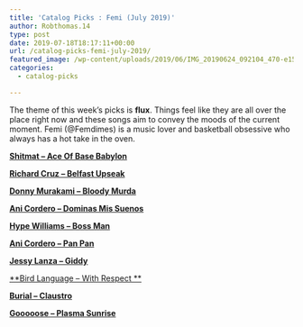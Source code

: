 ```yaml
---
title: 'Catalog Picks : Femi (July 2019)'
author: Robthomas.14
type: post
date: 2019-07-18T18:17:11+00:00
url: /catalog-picks-femi-july-2019/
featured_image: /wp-content/uploads/2019/06/IMG_20190624_092104_470-e1563472842226.jpg
categories:
  - catalog-picks

---
```

The theme of this week&#8217;s picks is **flux**. Things feel like they are all over the place right now and these songs aim to convey the moods of the current moment. Femi (@Femdimes) is a music lover and basketball obsessive who always has a hot take in the oven.

[**Shitmat &#8211; Ace Of Base Babylon**][1]

[**Richard Cruz &#8211; Belfast Upseak**][2]

[**Donny Murakami &#8211; Bloody Murda**][3]

[**Ani Cordero &#8211; Dominas Mis Suenos**][4]

[**Hype Williams &#8211; Boss Man**][5]

[**Ani Cordero &#8211; Pan Pan**][6]

[**Jessy Lanza &#8211; Giddy**][7]

[**Bird Language &#8211; With Respect **][8]

[**Burial &#8211; Claustro**][9]

[**Gooooose &#8211; Plasma Sunrise**][10]

<div>
</div>

 [1]: https://beta.resonate.is/tracks/15544
 [2]: https://beta.resonate.is/tracks/17030
 [3]: https://beta.resonate.is/tracks/17667
 [4]: https://beta.resonate.is/tracks/17740
 [5]: https://beta.resonate.is/tracks/17909
 [6]: https://beta.resonate.is/tracks/17912
 [7]: https://beta.resonate.is/tracks/17990
 [8]: https://beta.resonate.is/tracks/18060
 [9]: https://beta.resonate.is/tracks/18181
 [10]: https://beta.resonate.is/tracks/18185